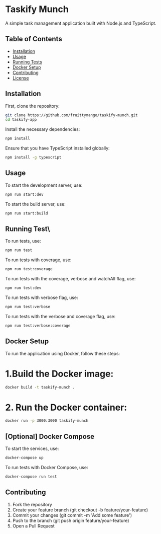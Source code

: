 # Taskify Munch

A simple task management application built with Node.js and TypeScript.

## Table of Contents

- [Installation](#installation)
- [Usage](#usage)
- [Running Tests](#running-tests)
- [Docker Setup](#docker-setup)
- [Contributing](#contributing)
- [License](#license)

## Installation

First, clone the repository:

```bash
git clone https://github.com/fruittymango/taskify-munch.git
cd taskify-app
```

Install the necessary dependencies:

```bash
npm install
```

Ensure that you have TypeScript installed globally:

```bash
npm install -g typescript
```

## Usage

To start the development server, use:

```bash
npm run start:dev
```

To start the build server, use:

```bash
npm run start:build
```

## Running Test\

To run tests, use:

```bash
npm run test
```

To run tests with coverage, use:

```bash
npm run test:coverage
```

To run tests with the coverage, verbose and watchAll flag, use:

```bash
npm run test:dev
```

To run tests with verbose flag, use:

```bash
npm run test:verbose
```

To run tests with the verbose and coverage flag, use:

```bash
npm run test:verbose:coverage
```

## Docker Setup

To run the application using Docker, follow these steps:

# 1.Build the Docker image:

```bash
docker build -t taskify-munch .
```

# 2. Run the Docker container:

```bash
docker run -p 3000:3000 taskify-munch
```

## [Optional] Docker Compose

To start the services, use:

```bash
docker-compose up
```

To run tests with Docker Compose, use:

```bash
docker-compose run test
```

## Contributing

1. Fork the repository
2. Create your feature branch (git checkout -b feature/your-feature)
3. Commit your changes (git commit -m 'Add some feature')
4. Push to the branch (git push origin feature/your-feature)
5. Open a Pull Request
